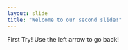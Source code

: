 ```yaml
---
layout: slide
title: "Welcome to our second slide!"
---
```

First Try!
Use the left arrow to go back!
